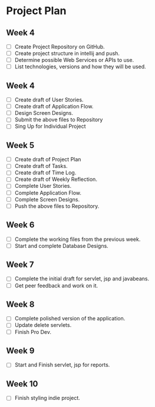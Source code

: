 # Project Plan

## Week 4
- [ ] Create Project Repository on GitHub.
- [ ] Create project structure in intellij and push.
- [ ] Determine possible Web Services or APIs to use.
- [ ] List technologies, versions and how they will be used.

## Week 4
- [ ] Create draft of User Stories.
- [ ] Create draft of Application Flow.
- [ ] Design Screen Designs.
- [ ] Submit the above files to Repository
- [ ] Sing Up for Individual Project

## Week 5 
- [ ] Create draft of Project Plan
- [ ] Create draft of Tasks.
- [ ] Create draft of Time Log.
- [ ] Create draft of Weekly Reflection.
- [ ] Complete User Stories.
- [ ] Complete Application Flow.
- [ ] Complete Screen Designs.
- [ ] Push the above files to Repository.

## Week 6
- [ ] Complete the working files from the previous week.
- [ ] Start and complete Database Designs.

## Week 7
- [ ] Complete the initial draft for servlet, jsp and javabeans.
- [ ] Get peer feedback and work on it.

## Week 8 
- [ ] Complete polished version of the application.
- [ ] Update delete servlets.
- [ ] Finish Pro Dev.

## Week 9
- [ ] Start and Finish servlet, jsp for reports.

## Week 10
- [ ] Finish styling indie project.